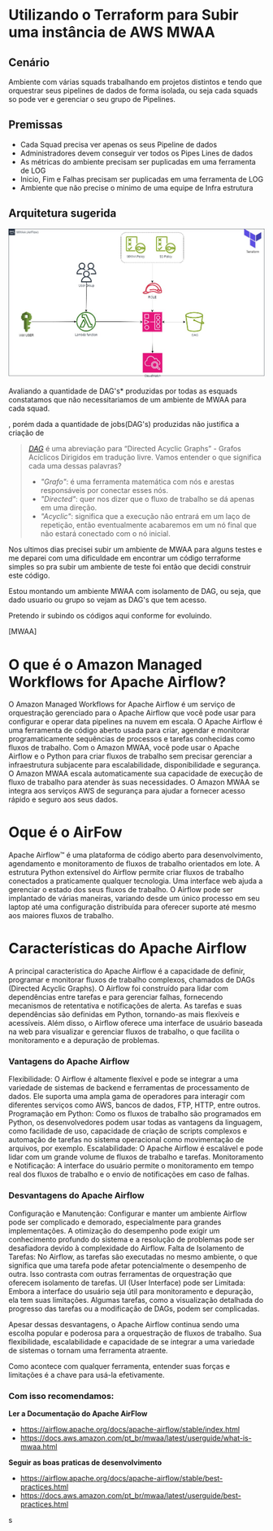 # Utilizando o Terraform para Subir uma instância de AWS MWAA


## Cenário
Ambiente com várias squads trabalhando em projetos distintos e tendo que orquestrar seus pipelines de dados de forma isolada, ou seja cada squads so pode ver e gerenciar o seu grupo de Pipelines.

## Premissas
- Cada Squad precisa ver apenas os seus Pipeline de dados
- Administradores devem conseguir ver todos os Pipes Lines de dados
- As métricas do ambiente precisam ser puplicadas em uma ferramenta de LOG
- Inicio, Fim e Falhas precisam ser puplicadas em uma ferramenta de LOG
- Ambiente que não precise o minimo de uma equipe de Infra estrutura  

## Arquitetura sugerida
<img src="/imagens/MWAA.jpg">

Avaliando a quantidade de <a id="dag">DAG's*</a> produzidas por todas as esquads constatamos que não necessitariamos de um ambiente de <a id="MWAA">MWAA</a> para cada squad.

, porém dada a quantidade de jobs(DAG's) produzidas não justifica a criação de 

>[*DAG*](#dag) é uma abreviação para “Directed Acyclic Graphs” - Grafos Acíclicos Dirigidos em tradução livre. Vamos entender o que significa cada uma dessas palavras?
>- *"Grafo"*: é uma ferramenta matemática com nós e arestas responsáveis por conectar esses nós.
>- *"Directed"*: quer nos dizer que o fluxo de trabalho se dá apenas em uma direção.
>- *"Acyclic"*: significa que a execução não entrará em um laço de repetição, então eventualmente acabaremos em um nó final que não estará conectado com o nó inicial.

Nos ultimos dias precisei subir um ambiente de MWAA para alguns testes e me deparei com uma dificuldade em encontrar um código terraforme simples so pra subir um ambiente de teste foi então que decidi construir este código.

Estou montando um ambiente MWAA com isolamento de DAG, ou seja, que dado usuario ou grupo so vejam as DAG's que tem acesso.

Pretendo ir subindo os códigos aqui conforme for evoluindo.

[MWAA]
# O que é o Amazon Managed Workflows for Apache Airflow?
O Amazon Managed Workflows for Apache Airflow é um serviço de orquestração gerenciado para o Apache Airflow que você pode usar para configurar e operar data pipelines na nuvem em escala. O Apache Airflow é uma ferramenta de código aberto usada para criar, agendar e monitorar programaticamente sequências de processos e tarefas conhecidas como fluxos de trabalho. Com o Amazon MWAA, você pode usar o Apache Airflow e o Python para criar fluxos de trabalho sem precisar gerenciar a infraestrutura subjacente para escalabilidade, disponibilidade e segurança. O Amazon MWAA escala automaticamente sua capacidade de execução de fluxo de trabalho para atender às suas necessidades. O Amazon MWAA se integra aos serviços AWS de segurança para ajudar a fornecer acesso rápido e seguro aos seus dados.

# Oque é o AirFow
Apache Airflow™ é uma plataforma de código aberto para desenvolvimento, agendamento e monitoramento de fluxos de trabalho orientados em lote. A estrutura Python extensível do Airflow permite criar fluxos de trabalho conectados a praticamente qualquer tecnologia. Uma interface web ajuda a gerenciar o estado dos seus fluxos de trabalho. O Airflow pode ser implantado de várias maneiras, variando desde um único processo em seu laptop até uma configuração distribuída para oferecer suporte até mesmo aos maiores fluxos de trabalho.

# Características do Apache Airflow
A principal característica do Apache Airflow é a capacidade de definir, programar e monitorar fluxos de trabalho complexos, chamados de DAGs (Directed Acyclic Graphs). O Airflow foi construído para lidar com dependências entre tarefas e para gerenciar falhas, fornecendo mecanismos de retentativa e notificações de alerta.
As tarefas e suas dependências são definidas em Python, tornando-as mais flexíveis e acessíveis. Além disso, o Airflow oferece uma interface de usuário baseada na web para visualizar e gerenciar fluxos de trabalho, o que facilita o monitoramento e a depuração de problemas.

### Vantagens do Apache Airflow

Flexibilidade: O Airflow é altamente flexível e pode se integrar a uma variedade de sistemas de backend e ferramentas de processamento de dados. Ele suporta uma ampla gama de operadores para interagir com diferentes serviços como AWS, bancos de dados, FTP, HTTP, entre outros.
Programação em Python: Como os fluxos de trabalho são programados em Python, os desenvolvedores podem usar todas as vantagens da linguagem, como facilidade de uso, capacidade de criação de scripts complexos e automação de tarefas no sistema operacional como movimentação de arquivos, por exemplo.
Escalabilidade: O Apache Airflow é escalável e pode lidar com um grande volume de fluxos de trabalho e tarefas.
Monitoramento e Notificação: A interface do usuário permite o monitoramento em tempo real dos fluxos de trabalho e o envio de notificações em caso de falhas.

### Desvantagens do Apache Airflow
Configuração e Manutenção: Configurar e manter um ambiente Airflow pode ser complicado e demorado, especialmente para grandes implementações. A otimização do desempenho pode exigir um conhecimento profundo do sistema e a resolução de problemas pode ser desafiadora devido à complexidade do Airflow.
Falta de Isolamento de Tarefas: No Airflow, as tarefas são executadas no mesmo ambiente, o que significa que uma tarefa pode afetar potencialmente o desempenho de outra. Isso contrasta com outras ferramentas de orquestração que oferecem isolamento de tarefas.
UI (User Interface) pode ser Limitada: Embora a interface do usuário seja útil para monitoramento e depuração, ela tem suas limitações. Algumas tarefas, como a visualização detalhada do progresso das tarefas ou a modificação de DAGs, podem ser complicadas.

Apesar dessas desvantagens, o Apache Airflow continua sendo uma escolha popular e poderosa para a orquestração de fluxos de trabalho. Sua flexibilidade, escalabilidade e capacidade de se integrar a uma variedade de sistemas o tornam uma ferramenta atraente.

Como acontece com qualquer ferramenta, entender suas forças e limitações é a chave para usá-la efetivamente. 

### Com isso recomendamos:
**Ler a Documentação do Apache AirFlow**
- https://airflow.apache.org/docs/apache-airflow/stable/index.html
- https://docs.aws.amazon.com/pt_br/mwaa/latest/userguide/what-is-mwaa.html

**Seguir as boas praticas de desenvolvimento**
- https://airflow.apache.org/docs/apache-airflow/stable/best-practices.html
- https://docs.aws.amazon.com/pt_br/mwaa/latest/userguide/best-practices.html

s